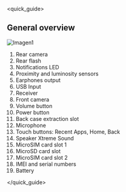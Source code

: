 <quick_guide>
## General overview

![Imagen1](http://static.energysistem.com/images/manuals/42762/576aa9453becd.jpg)

1.	Rear camera
2.	Rear flash
3.	Notifications LED
4.	Proximity and luminosity sensors
5.	Earphones output
6.	USB Input
7.	Receiver
8.	Front camera
9.	Volume button
10.	Power button
11.	Back case extraction slot
12.	Microphone
13.	Touch buttons: Recent Apps, Home, Back
14.	Speaker Xtreme Sound
15.	MicroSIM card slot 1
16.	MicroSD card slot
17.	MicroSIM card slot 2
18.	IMEI and serial numbers
19.	Battery

</quick_guide>

